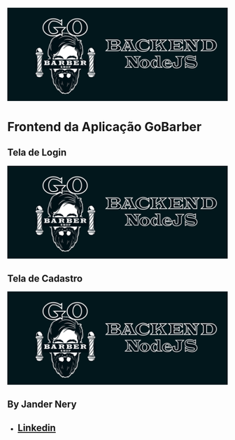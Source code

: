 ![Banner GoBarber Backend](https://github.com/jnerydesigner/gobarber-backend/blob/master/banner-github.png)

# Frontend da Aplicação GoBarber


## Tela de Login

![Tela de Login GoBarber](https://github.com/jnerydesigner/gobarber-backend/blob/master/banner-github.png)


## Tela de Cadastro

![Tela de Cadastro GoBarber](https://github.com/jnerydesigner/gobarber-backend/blob/master/banner-github.png)






## By Jander Nery
* ##  [Linkedin](https://www.linkedin.com/in/jander-nery-61531335/)
